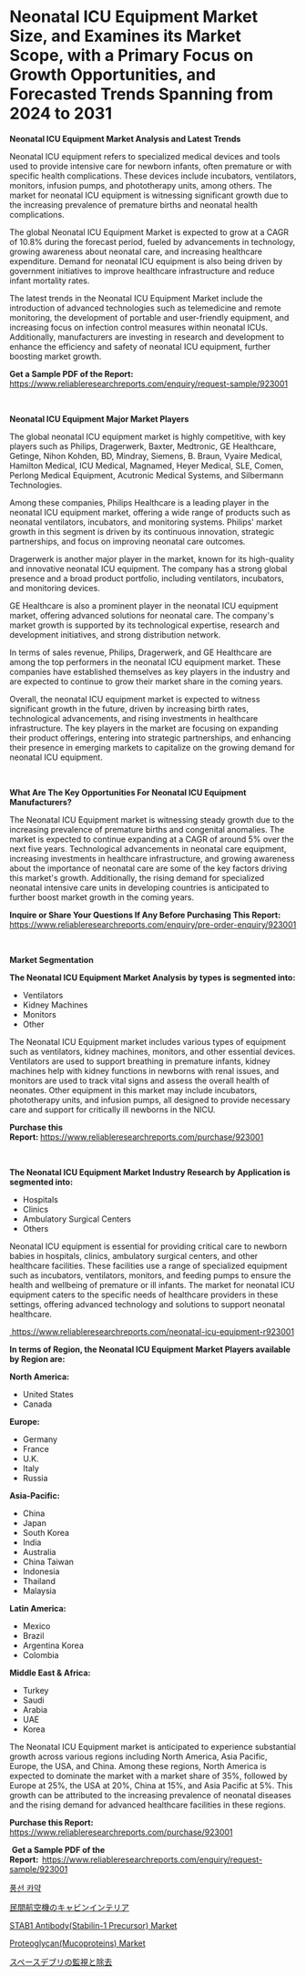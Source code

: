 <p><h1>Neonatal ICU Equipment Market Size, and Examines its Market Scope, with a Primary Focus on Growth Opportunities, and Forecasted Trends Spanning from 2024 to 2031</h1></p><p><strong>Neonatal ICU Equipment Market Analysis and Latest Trends</strong></p>
<p><p>Neonatal ICU equipment refers to specialized medical devices and tools used to provide intensive care for newborn infants, often premature or with specific health complications. These devices include incubators, ventilators, monitors, infusion pumps, and phototherapy units, among others. The market for neonatal ICU equipment is witnessing significant growth due to the increasing prevalence of premature births and neonatal health complications.</p><p>The global Neonatal ICU Equipment Market is expected to grow at a CAGR of 10.8% during the forecast period, fueled by advancements in technology, growing awareness about neonatal care, and increasing healthcare expenditure. Demand for neonatal ICU equipment is also being driven by government initiatives to improve healthcare infrastructure and reduce infant mortality rates.</p><p>The latest trends in the Neonatal ICU Equipment Market include the introduction of advanced technologies such as telemedicine and remote monitoring, the development of portable and user-friendly equipment, and increasing focus on infection control measures within neonatal ICUs. Additionally, manufacturers are investing in research and development to enhance the efficiency and safety of neonatal ICU equipment, further boosting market growth.</p></p>
<p><strong>Get a Sample PDF of the Report:&nbsp;</strong> <a href="https://www.reliableresearchreports.com/enquiry/request-sample/923001">https://www.reliableresearchreports.com/enquiry/request-sample/923001</a></p>
<p>&nbsp;</p>
<p><strong>Neonatal ICU Equipment Major Market Players</strong></p>
<p><p>The global neonatal ICU equipment market is highly competitive, with key players such as Philips, Dragerwerk, Baxter, Medtronic, GE Healthcare, Getinge, Nihon Kohden, BD, Mindray, Siemens, B. Braun, Vyaire Medical, Hamilton Medical, ICU Medical, Magnamed, Heyer Medical, SLE, Comen, Perlong Medical Equipment, Acutronic Medical Systems, and Silbermann Technologies.</p><p>Among these companies, Philips Healthcare is a leading player in the neonatal ICU equipment market, offering a wide range of products such as neonatal ventilators, incubators, and monitoring systems. Philips' market growth in this segment is driven by its continuous innovation, strategic partnerships, and focus on improving neonatal care outcomes.</p><p>Dragerwerk is another major player in the market, known for its high-quality and innovative neonatal ICU equipment. The company has a strong global presence and a broad product portfolio, including ventilators, incubators, and monitoring devices.</p><p>GE Healthcare is also a prominent player in the neonatal ICU equipment market, offering advanced solutions for neonatal care. The company's market growth is supported by its technological expertise, research and development initiatives, and strong distribution network.</p><p>In terms of sales revenue, Philips, Dragerwerk, and GE Healthcare are among the top performers in the neonatal ICU equipment market. These companies have established themselves as key players in the industry and are expected to continue to grow their market share in the coming years.</p><p>Overall, the neonatal ICU equipment market is expected to witness significant growth in the future, driven by increasing birth rates, technological advancements, and rising investments in healthcare infrastructure. The key players in the market are focusing on expanding their product offerings, entering into strategic partnerships, and enhancing their presence in emerging markets to capitalize on the growing demand for neonatal ICU equipment.</p></p>
<p>&nbsp;</p>
<p><strong>What Are The Key Opportunities For Neonatal ICU Equipment Manufacturers?</strong></p>
<p><p>The Neonatal ICU Equipment market is witnessing steady growth due to the increasing prevalence of premature births and congenital anomalies. The market is expected to continue expanding at a CAGR of around 5% over the next five years. Technological advancements in neonatal care equipment, increasing investments in healthcare infrastructure, and growing awareness about the importance of neonatal care are some of the key factors driving this market's growth. Additionally, the rising demand for specialized neonatal intensive care units in developing countries is anticipated to further boost market growth in the coming years.</p></p>
<p><strong>Inquire or Share Your Questions If Any Before Purchasing This Report:</strong> <a href="https://www.reliableresearchreports.com/enquiry/pre-order-enquiry/923001">https://www.reliableresearchreports.com/enquiry/pre-order-enquiry/923001</a></p>
<p>&nbsp;</p>
<p><strong>Market Segmentation</strong></p>
<p><strong>The Neonatal ICU Equipment Market Analysis by types is segmented into:</strong></p>
<p><ul><li>Ventilators</li><li>Kidney Machines</li><li>Monitors</li><li>Other</li></ul></p>
<p><p>The Neonatal ICU Equipment market includes various types of equipment such as ventilators, kidney machines, monitors, and other essential devices. Ventilators are used to support breathing in premature infants, kidney machines help with kidney functions in newborns with renal issues, and monitors are used to track vital signs and assess the overall health of neonates. Other equipment in this market may include incubators, phototherapy units, and infusion pumps, all designed to provide necessary care and support for critically ill newborns in the NICU.</p></p>
<p><strong>Purchase this Report:&nbsp;</strong><a href="https://www.reliableresearchreports.com/purchase/923001">https://www.reliableresearchreports.com/purchase/923001</a></p>
<p>&nbsp;</p>
<p><strong>The Neonatal ICU Equipment Market Industry Research by Application is segmented into:</strong></p>
<p><ul><li>Hospitals</li><li>Clinics</li><li>Ambulatory Surgical Centers</li><li>Others</li></ul></p>
<p><p>Neonatal ICU equipment is essential for providing critical care to newborn babies in hospitals, clinics, ambulatory surgical centers, and other healthcare facilities. These facilities use a range of specialized equipment such as incubators, ventilators, monitors, and feeding pumps to ensure the health and wellbeing of premature or ill infants. The market for neonatal ICU equipment caters to the specific needs of healthcare providers in these settings, offering advanced technology and solutions to support neonatal healthcare.</p></p>
<p><a href="https://www.reliableresearchreports.com/neonatal-icu-equipment-r923001">&nbsp;https://www.reliableresearchreports.com/neonatal-icu-equipment-r923001</a></p>
<p><strong>In terms of Region, the Neonatal ICU Equipment Market Players available by Region are:</strong></p>
<p>
    <p> <strong> North America: </strong>
        <ul>
            <li>United States</li>
            <li>Canada</li>
        </ul>
        </p> 
    <p> <strong> Europe: </strong>
        <ul>
            <li>Germany</li>
            <li>France</li>
            <li>U.K.</li>
            <li>Italy</li>
            <li>Russia</li>
        </ul>
        </p> 
    <p> <strong> Asia-Pacific: </strong>
        <ul>
            <li>China</li>
            <li>Japan</li>
            <li>South Korea</li>
            <li>India</li>
            <li>Australia</li>
            <li>China Taiwan</li>
            <li>Indonesia</li>
            <li>Thailand</li>
            <li>Malaysia</li>
        </ul>
        </p> 
    <p> <strong> Latin America: </strong>
        <ul>
            <li>Mexico</li>
            <li>Brazil</li>
            <li>Argentina Korea</li>
            <li>Colombia</li>
        </ul>
        </p> 
    <p> <strong> Middle East & Africa: </strong>
        <ul>
            <li>Turkey</li>
            <li>Saudi</li>
            <li>Arabia</li>
            <li>UAE</li>
            <li>Korea</li>
        </ul>
    </p>
    </p>
<p><p>The Neonatal ICU Equipment market is anticipated to experience substantial growth across various regions including North America, Asia Pacific, Europe, the USA, and China. Among these regions, North America is expected to dominate the market with a market share of 35%, followed by Europe at 25%, the USA at 20%, China at 15%, and Asia Pacific at 5%. This growth can be attributed to the increasing prevalence of neonatal diseases and the rising demand for advanced healthcare facilities in these regions.</p></p>
<p><strong>Purchase this Report: </strong><a href="https://www.reliableresearchreports.com/purchase/923001">https://www.reliableresearchreports.com/purchase/923001</a></p>
<p>&nbsp;<strong>Get a Sample PDF of the Report:&nbsp;&nbsp;</strong><a href="https://www.reliableresearchreports.com/enquiry/request-sample/923001">https://www.reliableresearchreports.com/enquiry/request-sample/923001</a></p>
<p><strong></strong></p>
<p><p><a href="https://github.com/BrettWeberrt8767765/Market-Research-Report-List-1/blob/main/501306643359.md">풍선 카약</a></p><p><a href="https://medium.com/@diegomoen2016/%E5%95%86%E7%94%A8%E8%88%AA%E7%A9%BA%E6%A9%9F%E5%AE%A2%E5%AE%A4%E3%82%A4%E3%83%B3%E3%83%86%E3%83%AA%E3%82%A2%E5%B8%82%E5%A0%B4%E3%81%AE%E3%82%B7%E3%82%A7%E3%82%A2%E3%81%AE%E9%80%B2%E5%8C%96%E3%81%A8%E5%B8%82%E5%A0%B4%E6%88%90%E9%95%B7%E3%83%88%E3%83%AC%E3%83%B3%E3%83%89-2024%E5%B9%B4%E3%81%8B%E3%82%892031%E5%B9%B4%E3%81%BE%E3%81%A7-cec47f090a91">民間航空機のキャビンインテリア</a></p><p><a href="https://github.com/brenzgnarento/Market-Research-Report-List-2/blob/main/stab1-antibodystabilin-1-precursor-market.md">STAB1 Antibody(Stabilin-1 Precursor) Market</a></p><p><a href="https://github.com/jerrycopelandthomaswsqd8q/Market-Research-Report-List-2/blob/main/proteoglycanmucoproteins-market.md">Proteoglycan(Mucoproteins) Market</a></p><p><a href="https://medium.com/@jonathandavies84/%E5%AE%87%E5%AE%99%E3%81%94%E3%81%BF%E3%81%AE%E7%9B%A3%E8%A6%96%E3%81%A8%E9%99%A4%E5%8E%BB%E3%81%AE%E5%B8%82%E5%A0%B4%E3%82%B7%E3%82%A7%E3%82%A2%E3%81%AE%E9%80%B2%E5%8C%96%E3%81%A8%E5%B8%82%E5%A0%B4%E6%88%90%E9%95%B7%E3%83%88%E3%83%AC%E3%83%B3%E3%83%89-2024%E5%B9%B4%E3%81%8B%E3%82%892031%E5%B9%B4%E3%81%BE%E3%81%A7-3893775a355f">スペースデブリの監視と除去</a></p></p>